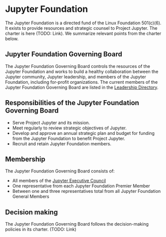 # Jupyter Foundation

The Jupyter Foundation is a directed fund of the Linux Foundation 501(c)(6). It exists to provide resources and strategic counsel to Project Jupyter. The charter is here (TODO: Link). We summarize relevant points from the charter below.


## Jupyter Foundation Governing Board

The Jupyter Foundation Governing Board controls the resources of the Jupyter Foundation and works to build a healthy collaboration between the Jupyter community, Jupyter leadership, and members of the Jupyter Foundation, including for-profit organizations. The current members of the Jupyter Foundation Governing Board are listed in the [Leadership Directory](people.md#jupyter-foundation-governing-board).

## Responsibilities of the Jupyter Foundation Governing Board

- Serve Project Jupyter and its mission.
- Meet regularly to review strategic objectives of Jupyter.
- Develop and approve an annual strategic plan and budget for funding from the Jupyter Foundation to benefit Project Jupyter.
- Recruit and retain Jupyter Foundation members.

## Membership

The Jupyter Foundation Governing Board consists of:

- All members of the [Jupyter Executive Council](./executive_council.md)
- One representative from each Jupyter Foundation Premier Member
- Between one and three representatives total from all Jupyter Foundation General Members

## Decision making

The Jupyter Foundation Governing Board follows the decision-making policies in its charter. (TODO: Link)